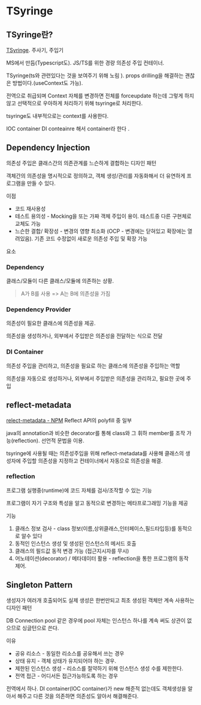 # TSyringe

## TSyringe란?

[TSyringe](https://github.com/microsoft/tsyringe). 주사기, 주입기

MS에서 만듬(Typescript도). JS/TS를 위한 경량 의존성 주입 컨테이너.

TSyringe(ts와 관련있다는 것을 보여주기 위해 노림 ). props drilling을 해결하는 괜찮은 방법이다.(useContext도 가능).

전역으로 취급되며 Context 자체를 변경하면 전체를 forceupdate 하는데 그렇게 하지 않고 선택적으로 우아하게 처리하기 위해 tsyringe로 처리한다.

tsyringe도 내부적으로는 context를 사용한다.

IOC container DI conteainre 해서 container라 한다 .

## Dependency Injection

의존성 주입은 클래스간의 의존관계를 느슨하게 결합하는 디자인 패턴

객체간의 의존성을 명시적으로 정의하고, 객체 생성/관리를 자동화해서 더 유연하게 프로그램을 만들 수 있다.

이점

* 코드 재사용성
* 테스트 용의성 - Mocking을 또는 가짜 객체 주입이 용이. 테스트중 다른 구현체로 교체도 가능
* 느슨한 결합/ 확장성 - 변경의 영향 최소화 (OCP - 변경에는 닫혀있고 확장에는 열려있음). 기존 코드 수정없이 새로운 의존성 주입 및 확장 가능

요소

### Dependency

클래스/모듈이 다른 클래스/모듈에 의존하는 상황.

> A가 B를 사용 => A는 B에 의존성을 가짐

### Dependency Provider

의존성이 필요한 클래스에 의존성을 제공.

의존성을 생성하거나, 외부에서 주입받은 의존성을 전달하는 식으로 전달

### DI Container

의존성 주입을 관리하고, 의존성을 필요로 하는 클래스에 의존성을 주입하는 역할

의존성을 자동으로 생성하거나, 외부에서 주입받은 의존성을 관리하고, 필요한 곳에 주입

## reflect-metadata

[relect-metadata - NPM](https://www.npmjs.com/package/reflect-metadata)
Reflect API의 polyfill 중 일부

java의 annotation과 비슷한 decorator를 통해 class와 그 휘하 member를 조작 가능(reflection). 선언적 문법을 이용.

tsyringe에 사용될 때는 의존성주입을 위해 reflect-metadata를 사용해 클래스의 생성자에 주입할 의존성을 지정하고 컨테이너에서 자동으로 의존성을 해결.

### reflection

프로그램 실행중(runtime)에 코드 자체를 검사/조작할 수 있는 기능

프로그램이 자기 구조와 특성을 알고 동적으로 변경하는 메타프로그래밍 기능을 제공

기능

1. 클래스 정보 검사 - class 정보(이름,상위클래스,인터페이스,필드타입등)를 동적으로 알수 있다
2. 동적인 인스턴스 생성 및 생성된 인스턴스의 메서드 호출
3. 클래스의 필드값 동적 변경 가능 (접근지시자를 무시)
4. 어노테이션(decorator) / 메타데이터 활용 - reflection을 통한 프로그램의 동작 제어.

## Singleton Pattern

생성자가 여러개 호출되어도 실제 생성은 한번만되고 최초 생성된 객체만 계속 사용하는 디자인 패턴

DB Connection pool 같은 경우에 pool 자체는 인스턴스 하나를 계속 써도 상관이 없으므로 싱글턴으로 쓴다.

이유

* 공유 리소스 - 동일한 리소스를 공유해서 쓰는 경우
* 상태 유지 - 객체 상태가 유지되어야 하는 경우.
* 제한된 인스턴스 생성 - 리소스를 절약하기 위해 인스턴스 생성 수를 제한한다.
* 전역 접근 - 어디서든 접근가능하도록 하는 경우

전역에서 하나. DI container(IOC container)가 new 해준적 없는데도 객체생성을 알아서 해주고 다른 것을 의존하면 의존성도 알아서 해결해준다.
